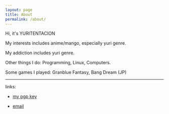 ```yaml
---
layout: page
title: About
permalink: /about/
---
```


Hi, it's YURITENTACION

My interests includes anime/mango, especially yuri genre.

My addiction includes yuri genre.

Other things I do: Programming, Linux, Computers.

Some games I played: Granblue Fantasy, Bang Dream (JP)

---

links:

- [my pgp key](/pgp.txt)

- [email](mailto:yuritentacion@420blaze.it)